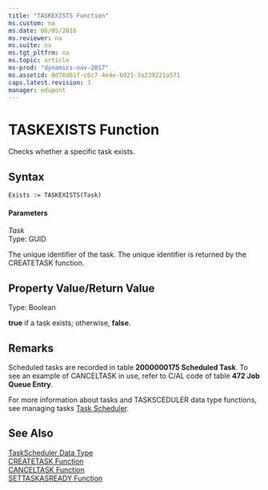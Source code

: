 ```yaml
---
title: "TASKEXISTS Function"
ms.custom: na
ms.date: 06/05/2016
ms.reviewer: na
ms.suite: na
ms.tgt_pltfrm: na
ms.topic: article
ms-prod: "dynamics-nav-2017"
ms.assetid: 0d76d61f-c6c7-4e4e-bd21-3a239221a571
caps.latest.revision: 3
manager: edupont
---
```

# TASKEXISTS Function
Checks whether a specific task exists.  
  
## Syntax  
  
```  
Exists := TASKEXISTS(Task)  
```  
  
#### Parameters  
 *Task*  
 Type: GUID  
  
 The unique identifier of the task. The unique identifier is returned by the CREATETASK function.  
  
## Property Value\/Return Value  
 Type: Boolean  
  
 **true** if a task exists; otherwise, **false**.  
  
## Remarks  
 Scheduled tasks are recorded in table **2000000175 Scheduled Task**. To see an example of CANCELTASK in use, refer to C\/AL code of table **472 Job Queue Entry**.  
  
 For more information about tasks and TASKSCEDULER data type functions, see managing tasks [Task Scheduler](Task-Scheduler.md).  
  
## See Also  
 [TaskScheduler Data Type](TaskScheduler-Data-Type.md)   
 [CREATETASK Function](CREATETASK-Function.md)   
 [CANCELTASK Function](CANCELTASK-Function.md)   
 [SETTASKASREADY Function](SETTASKASREADY-Function.md)